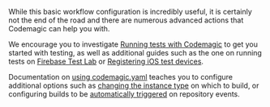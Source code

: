While this basic workflow configuration is incredibly useful, it is certainly not the end of the road and there are numerous advanced actions that Codemagic can help you with.

We encourage you to investigate [Running tests with Codemagic](../yaml-testing/testing) to get you started with testing, as well as additional guides such as the one on running tests on [Firebase Test Lab](../yaml-testing/firebase-test-lab) or [Registering iOS test devices](../testing/ios-provisioning).

Documentation on [using codemagic.yaml](../yaml/yaml-getting-started) teaches you to configure additional options such as [changing the instance type](../yaml/yaml-getting-started/#instance-type) on which to build, or configuring builds to be [automatically triggered](https://docs.codemagic.io/yaml/yaml-getting-started/#triggering) on repository events.
